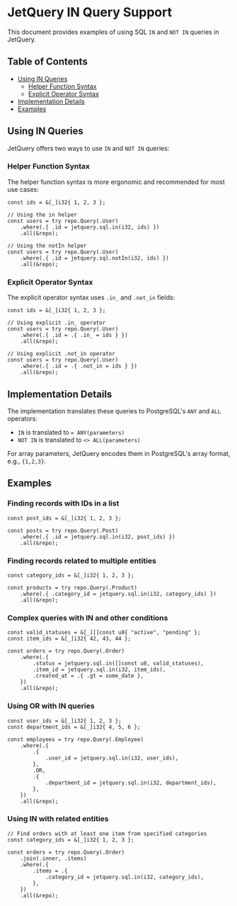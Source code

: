 # JetQuery IN Query Support

This document provides examples of using SQL `IN` and `NOT IN` queries in JetQuery.

## Table of Contents
- [Using IN Queries](#using-in-queries)
  - [Helper Function Syntax](#helper-function-syntax)
  - [Explicit Operator Syntax](#explicit-operator-syntax)
- [Implementation Details](#implementation-details)
- [Examples](#examples)

## Using IN Queries

JetQuery offers two ways to use `IN` and `NOT IN` queries:

### Helper Function Syntax

The helper function syntax is more ergonomic and recommended for most use cases:

```zig
const ids = &[_]i32{ 1, 2, 3 };

// Using the in helper
const users = try repo.Query(.User)
    .where(.{ .id = jetquery.sql.in(i32, ids) })
    .all(&repo);

// Using the notIn helper
const users = try repo.Query(.User)
    .where(.{ .id = jetquery.sql.notIn(i32, ids) })
    .all(&repo);
```

### Explicit Operator Syntax

The explicit operator syntax uses `.in_` and `.not_in` fields:

```zig
const ids = &[_]i32{ 1, 2, 3 };

// Using explicit .in_ operator
const users = try repo.Query(.User)
    .where(.{ .id = .{ .in_ = ids } })
    .all(&repo);

// Using explicit .not_in operator
const users = try repo.Query(.User)
    .where(.{ .id = .{ .not_in = ids } })
    .all(&repo);
```

## Implementation Details

The implementation translates these queries to PostgreSQL's `ANY` and `ALL` operators:
- `IN` is translated to `= ANY(parameters)`
- `NOT IN` is translated to `<> ALL(parameters)`

For array parameters, JetQuery encodes them in PostgreSQL's array format, e.g., `{1,2,3}`.

## Examples

### Finding records with IDs in a list

```zig
const post_ids = &[_]i32{ 1, 2, 3 };

const posts = try repo.Query(.Post)
    .where(.{ .id = jetquery.sql.in(i32, post_ids) })
    .all(&repo);
```

### Finding records related to multiple entities

```zig
const category_ids = &[_]i32{ 1, 2, 3 };

const products = try repo.Query(.Product)
    .where(.{ .category_id = jetquery.sql.in(i32, category_ids) })
    .all(&repo);
```

### Complex queries with IN and other conditions

```zig
const valid_statuses = &[_][]const u8{ "active", "pending" };
const item_ids = &[_]i32{ 42, 43, 44 };

const orders = try repo.Query(.Order)
    .where(.{
        .status = jetquery.sql.in([]const u8, valid_statuses),
        .item_id = jetquery.sql.in(i32, item_ids),
        .created_at = .{ .gt = some_date },
    })
    .all(&repo);
```

### Using OR with IN queries

```zig
const user_ids = &[_]i32{ 1, 2, 3 };
const department_ids = &[_]i32{ 4, 5, 6 };

const employees = try repo.Query(.Employee)
    .where(.{
        .{
            .user_id = jetquery.sql.in(i32, user_ids),
        },
        .OR,
        .{
            .department_id = jetquery.sql.in(i32, department_ids),
        },
    })
    .all(&repo);
```

### Using IN with related entities

```zig
// Find orders with at least one item from specified categories
const category_ids = &[_]i32{ 1, 2, 3 };

const orders = try repo.Query(.Order)
    .join(.inner, .items)
    .where(.{
        .items = .{
            .category_id = jetquery.sql.in(i32, category_ids),
        },
    })
    .all(&repo);
```